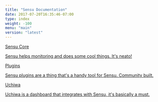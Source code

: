 ```yaml
---
title: "Sensu Documentation"
date: 2017-07-20T16:35:46-07:00
type: index
weight: -100
menu: "main"
version: "latest"
---
```

<div class="product-block">
    <div class="product-holder" id="product-1">
        <a class="homepage-product" href="/sensu-core/"><span class="product-title">Sensu Core</span>
            <p class="description">
                Sensu helps monitoring and does some cool things. It's neato!
            </p>
        </a>
    </div>
    <div class="product-holder" id="product-2">
        <a class="homepage-product" href="/plugins/"><span class="product-title">Plugins</span>
            <p class="description">
                Sensu plugins are a thing that's a handy tool for Sensu. Community built.
            </p>
        </a>
    </div>
    <div class="product-holder" id="product-3">
        <a class="homepage-product" href="/uchiwa/"><span class="product-title">Uchiwa</span>
            <p class="description">
                Uchiwa is a dashboard that integrates with Sensu, it's basically a must.
            </p>
        </a>
    </div>
    <div class="product-holder" id="product-4">
    </div>
</div>
